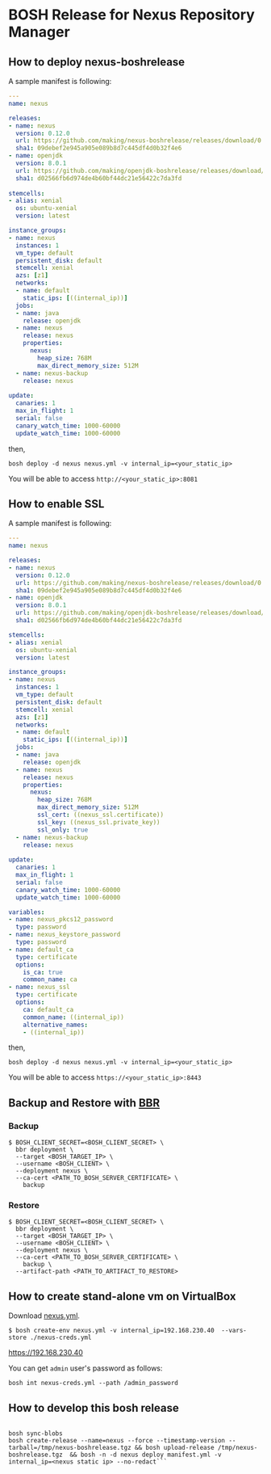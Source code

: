 # BOSH Release for Nexus Repository Manager

## How to deploy nexus-boshrelease

A sample manifest is following:

``` yml
---
name: nexus

releases:
- name: nexus
  version: 0.12.0
  url: https://github.com/making/nexus-boshrelease/releases/download/0.12.0/nexus-boshrelease-0.12.0.tgz
  sha1: 09debef2e945a905e089b8d7c445df4d0b32f4e6
- name: openjdk
  version: 8.0.1
  url: https://github.com/making/openjdk-boshrelease/releases/download/8.0.1/openjdk-boshrelease-8.0.1.tgz
  sha1: d02566fb6d974de4b60bf44dc21e56422c7da3fd
  
stemcells:
- alias: xenial
  os: ubuntu-xenial
  version: latest

instance_groups:
- name: nexus
  instances: 1
  vm_type: default
  persistent_disk: default
  stemcell: xenial
  azs: [z1]
  networks:
  - name: default
    static_ips: [((internal_ip))]
  jobs:
  - name: java
    release: openjdk
  - name: nexus
    release: nexus
    properties:
      nexus:
        heap_size: 768M
        max_direct_memory_size: 512M
  - name: nexus-backup
    release: nexus
    
update:
  canaries: 1
  max_in_flight: 1
  serial: false
  canary_watch_time: 1000-60000
  update_watch_time: 1000-60000
```

then,

```
bosh deploy -d nexus nexus.yml -v internal_ip=<your_static_ip>
```

You will be able to access `http://<your_static_ip>:8081`


## How to enable SSL

A sample manifest is following:

``` yml
---
name: nexus

releases:
- name: nexus
  version: 0.12.0
  url: https://github.com/making/nexus-boshrelease/releases/download/0.12.0/nexus-boshrelease-0.12.0.tgz
  sha1: 09debef2e945a905e089b8d7c445df4d0b32f4e6
- name: openjdk
  version: 8.0.1
  url: https://github.com/making/openjdk-boshrelease/releases/download/8.0.1/openjdk-boshrelease-8.0.1.tgz
  sha1: d02566fb6d974de4b60bf44dc21e56422c7da3fd

stemcells:
- alias: xenial
  os: ubuntu-xenial
  version: latest

instance_groups:
- name: nexus
  instances: 1
  vm_type: default
  persistent_disk: default
  stemcell: xenial
  azs: [z1]
  networks:
  - name: default
    static_ips: [((internal_ip))]
  jobs:
  - name: java
    release: openjdk
  - name: nexus
    release: nexus
    properties:
      nexus:
        heap_size: 768M
        max_direct_memory_size: 512M
        ssl_cert: ((nexus_ssl.certificate))
        ssl_key: ((nexus_ssl.private_key))
        ssl_only: true
  - name: nexus-backup
    release: nexus
    
update:
  canaries: 1
  max_in_flight: 1
  serial: false
  canary_watch_time: 1000-60000
  update_watch_time: 1000-60000

variables:
- name: nexus_pkcs12_password
  type: password
- name: nexus_keystore_password
  type: password
- name: default_ca
  type: certificate
  options:
    is_ca: true
    common_name: ca
- name: nexus_ssl
  type: certificate
  options:
    ca: default_ca
    common_name: ((internal_ip))
    alternative_names: 
    - ((internal_ip))
```

then,

```
bosh deploy -d nexus nexus.yml -v internal_ip=<your_static_ip>
```

You will be able to access `https://<your_static_ip>:8443`


## Backup and Restore with [BBR](http://www.boshbackuprestore.io/)

### Backup

```
$ BOSH_CLIENT_SECRET=<BOSH_CLIENT_SECRET> \
  bbr deployment \
  --target <BOSH_TARGET_IP> \
  --username <BOSH_CLIENT> \
  --deployment nexus \
  --ca-cert <PATH_TO_BOSH_SERVER_CERTIFICATE> \
    backup
```

### Restore

```
$ BOSH_CLIENT_SECRET=<BOSH_CLIENT_SECRET> \
  bbr deployment \
  --target <BOSH_TARGET_IP> \
  --username <BOSH_CLIENT> \
  --deployment nexus \
  --ca-cert <PATH_TO_BOSH_SERVER_CERTIFICATE> \
    backup \
  --artifact-path <PATH_TO_ARTIFACT_TO_RESTORE>
```

## How to create stand-alone vm on VirtualBox

Download [nexus.yml](deployment/nexus.yml).

```
$ bosh create-env nexus.yml -v internal_ip=192.168.230.40  --vars-store ./nexus-creds.yml
```

https://192.168.230.40

You can get `admin` user's password as follows:

```
bosh int nexus-creds.yml --path /admin_password
```

## How to develop this bosh release

```

bosh sync-blobs
bosh create-release --name=nexus --force --timestamp-version --tarball=/tmp/nexus-boshrelease.tgz && bosh upload-release /tmp/nexus-boshrelease.tgz  && bosh -n -d nexus deploy manifest.yml -v internal_ip=<nexus static ip> --no-redact```
